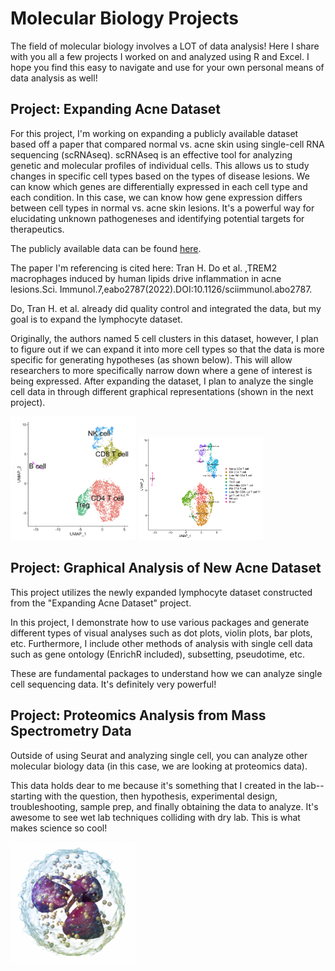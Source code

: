 # Molecular Biology Projects

The field of molecular biology involves a LOT of data analysis! Here I share with you all a few projects I worked on and analyzed using R and Excel. I hope you find this easy to navigate and use for your own personal means of data analysis as well!

## Project: Expanding Acne Dataset

For this project, I'm working on expanding a publicly available dataset based off a paper that compared normal vs. acne skin using single-cell RNA sequencing (scRNAseq). scRNAseq is an effective tool for analyzing genetic and molecular profiles of individual cells. This allows us to study changes in specific cell types based on the types of disease lesions. We can know which genes are differentially expressed in each cell type and each condition. In this case, we can know how gene expression differs between cell types in normal vs. acne skin lesions. It's a powerful way for elucidating unknown pathogeneses and identifying potential targets for therapeutics.

The publicly available data can be found [here](https://github.com/modlab246/scRNAacne).

The paper I'm referencing is cited here: Tran H. Do et al. ,TREM2 macrophages induced by human lipids drive inflammation in acne lesions.Sci. Immunol.7,eabo2787(2022).DOI:10.1126/sciimmunol.abo2787.

Do, Tran H. et al. already did quality control and integrated the data, but my goal is to expand the lymphocyte dataset.

Originally, the authors named 5 cell clusters in this dataset, however, I plan to figure out if we can expand it into more cell types so that the data is more specific for generating hypotheses (as shown below). This will allow researchers to more specifically narrow down where a gene of interest is being expressed. After expanding the dataset, I plan to analyze the single cell data in through different graphical representations (shown in the next project).

<img src="MainPageImages/OldUMAP.png" width="200"/> <img src="MainPageImages/NewUMAP.png" width="200"/>


## Project: Graphical Analysis of New Acne Dataset

This project utilizes the newly expanded lymphocyte dataset constructed from the "Expanding Acne Dataset" project. 

In this project, I demonstrate how to use various packages and generate different types of visual analyses such as dot plots, violin plots, bar plots, etc. Furthermore, I include other methods of analysis with single cell data such as gene ontology (EnrichR included), subsetting, pseudotime, etc. 

These are fundamental packages to understand how we can analyze single cell sequencing data. It's definitely very powerful!


## Project: Proteomics Analysis from Mass Spectrometry Data

Outside of using Seurat and analyzing single cell, you can analyze other molecular biology data (in this case, we are looking at proteomics data). 

This data holds dear to me because it's something that I created in the lab--starting with the question, then hypothesis, experimental design, troubleshooting, sample prep, and finally obtaining the data to analyze. It's awesome to see wet lab techniques colliding with dry lab. This is what makes science so cool!

<img src="MainPageImages/Neutrophil.png" width="200"/>

